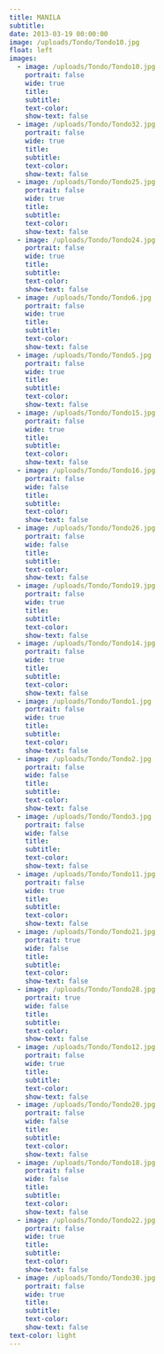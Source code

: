 ```yaml
---
title: MANILA
subtitle:
date: 2013-03-19 00:00:00
image: /uploads/Tondo/Tondo10.jpg
float: left
images:
  - image: /uploads/Tondo/Tondo10.jpg
    portrait: false
    wide: true
    title:
    subtitle:
    text-color:
    show-text: false
  - image: /uploads/Tondo/Tondo32.jpg
    portrait: false
    wide: true
    title:
    subtitle:
    text-color:
    show-text: false
  - image: /uploads/Tondo/Tondo25.jpg
    portrait: false
    wide: true
    title:
    subtitle:
    text-color:
    show-text: false
  - image: /uploads/Tondo/Tondo24.jpg
    portrait: false
    wide: true
    title:
    subtitle:
    text-color:
    show-text: false
  - image: /uploads/Tondo/Tondo6.jpg
    portrait: false
    wide: true
    title:
    subtitle:
    text-color:
    show-text: false
  - image: /uploads/Tondo/Tondo5.jpg
    portrait: false
    wide: true
    title:
    subtitle:
    text-color:
    show-text: false
  - image: /uploads/Tondo/Tondo15.jpg
    portrait: false
    wide: true
    title:
    subtitle:
    text-color:
    show-text: false
  - image: /uploads/Tondo/Tondo16.jpg
    portrait: false
    wide: false
    title:
    subtitle:
    text-color:
    show-text: false
  - image: /uploads/Tondo/Tondo26.jpg
    portrait: false
    wide: false
    title:
    subtitle:
    text-color:
    show-text: false
  - image: /uploads/Tondo/Tondo19.jpg
    portrait: false
    wide: true
    title:
    subtitle:
    text-color:
    show-text: false
  - image: /uploads/Tondo/Tondo14.jpg
    portrait: false
    wide: true
    title:
    subtitle:
    text-color:
    show-text: false
  - image: /uploads/Tondo/Tondo1.jpg
    portrait: false
    wide: true
    title:
    subtitle:
    text-color:
    show-text: false
  - image: /uploads/Tondo/Tondo2.jpg
    portrait: false
    wide: false
    title:
    subtitle:
    text-color:
    show-text: false
  - image: /uploads/Tondo/Tondo3.jpg
    portrait: false
    wide: false
    title:
    subtitle:
    text-color:
    show-text: false
  - image: /uploads/Tondo/Tondo11.jpg
    portrait: false
    wide: true
    title:
    subtitle:
    text-color:
    show-text: false
  - image: /uploads/Tondo/Tondo21.jpg
    portrait: true
    wide: false
    title:
    subtitle:
    text-color:
    show-text: false
  - image: /uploads/Tondo/Tondo28.jpg
    portrait: true
    wide: false
    title:
    subtitle:
    text-color:
    show-text: false
  - image: /uploads/Tondo/Tondo12.jpg
    portrait: false
    wide: true
    title:
    subtitle:
    text-color:
    show-text: false
  - image: /uploads/Tondo/Tondo20.jpg
    portrait: false
    wide: false
    title:
    subtitle:
    text-color:
    show-text: false
  - image: /uploads/Tondo/Tondo18.jpg
    portrait: false
    wide: false
    title:
    subtitle:
    text-color:
    show-text: false
  - image: /uploads/Tondo/Tondo22.jpg
    portrait: false
    wide: true
    title:
    subtitle:
    text-color:
    show-text: false
  - image: /uploads/Tondo/Tondo30.jpg
    portrait: false
    wide: true
    title:
    subtitle:
    text-color:
    show-text: false
text-color: light
---
```



